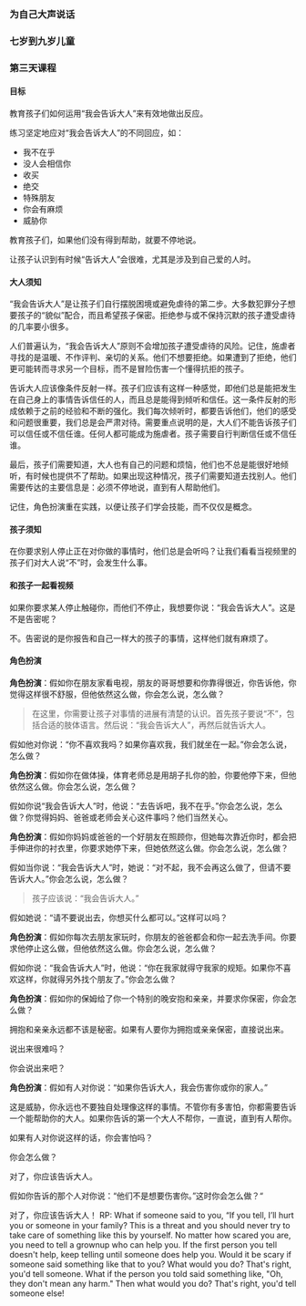 ### 为自己大声说话

### 七岁到九岁儿童

### 第三天课程

#### 目标

教育孩子们如何运用“我会告诉大人”来有效地做出反应。

练习坚定地应对“我会告诉大人”的不同回应，如：

* 我不在乎
* 没人会相信你
* 收买
* 绝交
* 特殊朋友
* 你会有麻烦
* 威胁你

教育孩子们，如果他们没有得到帮助，就要不停地说。

让孩子认识到有时候“告诉大人”会很难，尤其是涉及到自己爱的人时。

#### 大人须知

“我会告诉大人”是让孩子们自行摆脱困境或避免虐待的第二步。大多数犯罪分子想要孩子的“貌似”配合，而且希望孩子保密。拒绝参与或不保持沉默的孩子遭受虐待的几率要小很多。

人们普遍认为，“我会告诉大人”原则不会增加孩子遭受虐待的风险。记住，施虐者寻找的是温暖、不作评判、亲切的关系。他们不想要拒绝。如果遭到了拒绝，他们更可能转而寻求另一个目标，而不是冒险伤害一个懂得抗拒的孩子。

告诉大人应该像条件反射一样。孩子们应该有这样一种感觉，即他们总是能把发生在自己身上的事情告诉信任的人，而且总是能得到倾听和信任。这一条件反射的形成依赖于之前的经验和不断的强化。我们每次倾听时，都要告诉他们，他们的感受和问题很重要，我们总是会严肃对待。需要重点说明的是，大人们不能告诉孩子们可以信任或不信任谁。任何人都可能成为施虐者。孩子需要自行判断信任或不信任谁。

最后，孩子们需要知道，大人也有自己的问题和烦恼，他们也不总是能很好地倾听，有时候也提供不了帮助。如果出现这种情况，孩子们需要知道去找别人。他们需要传达的主要信息是：必须不停地说，直到有人帮助他们。

记住，角色扮演重在实践，以便让孩子们学会技能，而不仅仅是概念。

#### 孩子须知

在你要求别人停止正在对你做的事情时，他们总是会听吗？让我们看看当视频里的孩子们对大人说“不”时，会发生什么事。

#### 和孩子一起看视频

如果你要求某人停止触碰你，而他们不停止，我想要你说：“我会告诉大人”。这是不是告密呢？

不。告密说的是你报告和自己一样大的孩子的事情，这样他们就有麻烦了。

#### 角色扮演

**角色扮演**：假如你在朋友家看电视，朋友的哥哥想要和你靠得很近，你告诉他，你觉得这样很不舒服，但他依然这么做，你会怎么说，怎么做？

> 在这里，你需要让孩子对事情的进展有清楚的认识。首先孩子要说“不”，包括合适的肢体语言。然后说：“我会告诉大人”，再然后就告诉大人。

假如他对你说：“你不喜欢我吗？如果你喜欢我，我们就坐在一起。”你会怎么说，怎么做？

**角色扮演**：假如你在做体操，体育老师总是用胡子扎你的脸，你要他停下来，但他依然这么做。你会怎么说，怎么做？

假如你说“我会告诉大人”时，他说：“去告诉吧，我不在乎。”你会怎么说，怎么做？你觉得妈妈、爸爸或老师会关心这件事吗？他们当然关心。

**角色扮演**：假如你妈妈或爸爸的一个好朋友在照顾你，但她每次靠近你时，都会把手伸进你的衬衣里，你要求她停下来，但她依然这么做。你会怎么说，怎么做？

假如当你说：“我会告诉大人”时，她说：“对不起，我不会再这么做了，但请不要告诉大人。”你会怎么说，怎么做？

> 孩子应该说：“我会告诉大人。”

假如她说：“请不要说出去，你想买什么都可以。”这样可以吗？

**角色扮演**：假如你每次去朋友家玩时，你朋友的爸爸都会和你一起去洗手间。你要求他停止这么做，但他依然这么做。你会怎么说，怎么做？

假如你说：“我会告诉大人”时，他说：“你在我家就得守我家的规矩。如果你不喜欢这样，你就得另外找个朋友了。”你会怎么做？

**角色扮演**：假如你的保姆给了你一个特别的晚安抱和亲亲，并要求你保密，你会怎么做？

拥抱和亲亲永远都不该是秘密。如果有人要你为拥抱或亲亲保密，直接说出来。

说出来很难吗？

你会说出来吧？

**角色扮演**：假如有人对你说：“如果你告诉大人，我会伤害你或你的家人。”

这是威胁，你永远也不要独自处理像这样的事情。不管你有多害怕，你都需要告诉一个能帮助你的大人。如果你告诉的第一个大人不帮你，一直说，直到有人帮你。

如果有人对你说这样的话，你会害怕吗？

你会怎么做？

对了，你应该告诉大人。

假如你告诉的那个人对你说：“他们不是想要伤害你。”这时你会怎么做？“

对了，你应该告诉大人！
RP:   What if someone said to you, “If you tell, I’ll hurt you or someone in your family?
This is a threat and you should never try to take care of something like this by yourself. No matter how scared you are, you need to tell a grownup who can help you. If the first person you tell doesn't help, keep telling until someone does help you.
Would it be scary if someone said something like that to you? 
What would you do?   That's right, you'd tell someone.
What if the person you told said something like, "Oh, they don't mean any harm."  Then what would you do?
That's right, you'd tell someone else!




